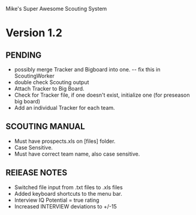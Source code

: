 Mike's Super Awesome Scouting System

Version 1.2
========

PENDING
--
+ possibly merge Tracker and Bigboard into one. -- fix this in ScoutingWorker
+ double check Scouting output
+ Attach Tracker to Big Board. 
+ Check for Tracker file, if one doesn't exist, initialize one (for preseason big board)
+ Add an individual Tracker for each team.


SCOUTING MANUAL 
--
+ Must have prospects.xls on [files] folder.
+ Case Sensitive.
+ Must have correct team name, also case sensitive.


RElEASE NOTES
--
+ Switched file input from .txt files to .xls files
+ Added keyboard shortcuts to the menu bar.
+ Interview IQ Potential = true rating
+ Increased INTERVIEW deviations to +/-15